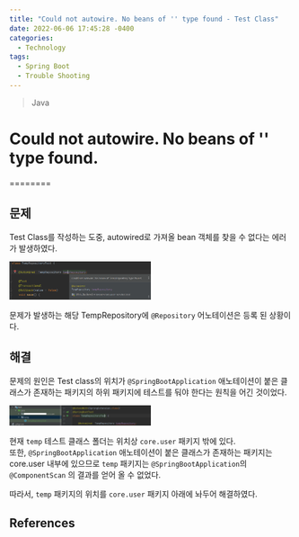 ```yaml
---
title: "Could not autowire. No beans of '' type found - Test Class"
date: 2022-06-06 17:45:28 -0400
categories:
  - Technology
tags:
  - Spring Boot
  - Trouble Shooting
---
```


> Java

# Could not autowire. No beans of '' type found.

========

## 문제

Test Class를 작성하는 도중, autowired로 가져올 bean 객체를 찾을 수 없다는 에러가 발생하였다.

<img src="/images/Tech/Spring/20220606/1.png" width="50%" height="50%">

문제가 발생하는 해당 TempRepository에 `@Repository` 어노테이션은 등록 된 상황이다.

## 해결

문제의 원인은 Test class의 위치가 `@SpringBootApplication` 애노테이션이 붙은 클래스가 존재하는 패키지의 하위 패키지에 테스트를 둬야 한다는 원칙을 어긴 것이었다.

<img src="/images/Tech/Spring/20220606/2.png" width="50%" height="50%">

현재 `temp` 테스트 클래스 폴더는 위치상 `core.user` 패키지 밖에 있다.  
또한, `@SpringBootApplication` 애노테이션이 붙은 클래스가 존재하는 패키지는 core.user 내부에 있으므로 `temp` 패키지는 `@SpringBootApplication`의 `@ComponentScan` 의 결과를 얻어 올 수 없었다.

따라서, `temp` 패키지의 위치를 `core.user` 패키지 아래에 놔두어 해결하였다.

## References

<!-- ★
<img src="/images/Tech/Django/silk.png" width="40%" height="40%">

-->
